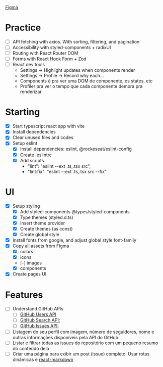 [Figma](https://www.figma.com/file/rEhBpnPmU00Qi1VwXL3Xa2/GitHub-Blog-(Community)?node-id=0%3A1&t=5rxGNBkbt7qzdrEc-1)

# Practice

- [ ] API fetching with axios. With sorting, filtering, and pagination
- [ ] Accessibility with styled-components + radixUI
- [ ] Routing with React Router DOM
- [ ] Forms with React Hook Form + Zod
- [ ] React dev tools
	- Settings -> Highlight updates when components render
	- Settings -> Profile -> Record why each...
	- Components é pra ver uma DOM de componente, os states, etc
	- Profiler pra ver o tempo que cada componente demora pra renderizar

# Starting

- [X] Start typescript react app with vite
- [X] Install dependencies
- [X] Clear unused files and codes
- [X] Setup eslint
	- [X] Install dependencies: eslint, @rockeseat/eslint-config
	- [X] Create .eslintrc
	- [X] Add scripts
	    - "lint": "eslint --ext .ts,.tsx src",
    	- "lint:fix": "eslint --ext .ts,.tsx src --fix"

# UI

- [X] Setup styling
	- [X] Add styled-components @types/styled-components
	- [X] Type themes (styled.d.ts)
	- [X] Insert theme provider
	- [X] Create themes (as const)
	- [X] Create global style
- [X] Install fonts from google, and adjust global style font-family
- [X] Copy all assets from Figma
	- [X] colors
	- [X] icons
	- [-] images
	- [X] components
- [X] Create pages UI

# Features

- [ ] Understand GitHub APIs
	- [ ] [GitHub Users API](https://docs.github.com/pt/rest/users/users#get-a-user)
	- [ ] [GitHub Search API:](https://docs.github.com/pt/rest/search)
	- [ ] [GitHub Issues API:](https://docs.github.com/pt/rest/issues/issues#get-an-issue)
- [ ] Listagem do seu perfil com imagem, número de seguidores, nome e outras informações disponíveis pela API do GitHub.
- [ ] Listar e filtrar todas as issues do repositório com um pequeno resumo do conteúdo dela
- [ ] Criar uma página para exibir um post (issue) completo. Usar rotas dinâmicas e [react-markdown](https://github.com/remarkjs/react-markdown)
